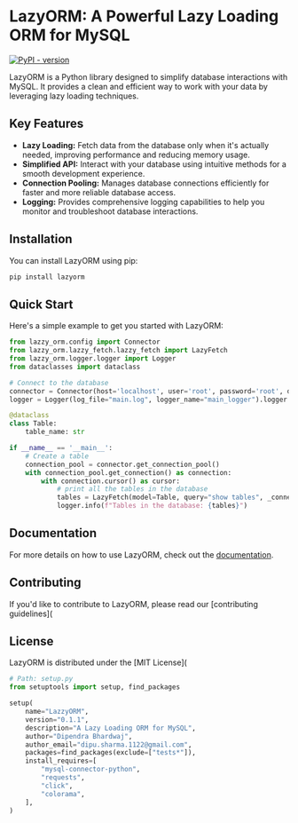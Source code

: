 # LazyORM: A Powerful Lazy Loading ORM for MySQL

[![PyPI - version](https://badge.fury.io/py/lazyorm.svg)](https://pypi.org/project/LazzyORM/)

LazyORM is a Python library designed to simplify database interactions with MySQL. It provides a clean and efficient way to work with your data by leveraging lazy loading techniques.

## Key Features

* **Lazy Loading:** Fetch data from the database only when it's actually needed, improving performance and reducing memory usage.
* **Simplified API:** Interact with your database using intuitive methods for a smooth development experience.
* **Connection Pooling:** Manages database connections efficiently for faster and more reliable database access.
* **Logging:** Provides comprehensive logging capabilities to help you monitor and troubleshoot database interactions.

## Installation

You can install LazyORM using pip:

```bash
pip install lazyorm
```

## Quick Start

Here's a simple example to get you started with LazyORM:

```python
from lazzy_orm.config import Connector
from lazzy_orm.lazzy_fetch.lazzy_fetch import LazyFetch
from lazzy_orm.logger.logger import Logger
from dataclasses import dataclass

# Connect to the database
connector = Connector(host='localhost', user='root', password='root', database='test', port=3306)
logger = Logger(log_file="main.log", logger_name="main_logger").logger

@dataclass
class Table:
    table_name: str

if __name__ == '__main__':
    # Create a table
    connection_pool = connector.get_connection_pool()
    with connection_pool.get_connection() as connection:
        with connection.cursor() as cursor:
            # print all the tables in the database
            tables = LazyFetch(model=Table, query="show tables", _connection_pool=connection_pool).get()
            logger.info(f"Tables in the database: {tables}")
```

## Documentation

For more details on how to use LazyORM, check out the [documentation](https://github.com/Dipendra-creator).

## Contributing

If you'd like to contribute to LazyORM, please read our [contributing guidelines](

## License

LazyORM is distributed under the [MIT License](
```python
# Path: setup.py
from setuptools import setup, find_packages

setup(
    name="LazzyORM",
    version="0.1.1",
    description="A Lazy Loading ORM for MySQL",
    author="Dipendra Bhardwaj",
    author_email="dipu.sharma.1122@gmail.com",
    packages=find_packages(exclude=["tests*"]),
    install_requires=[
        "mysql-connector-python",
        "requests",
        "click",
        "colorama",
    ],
)
```
